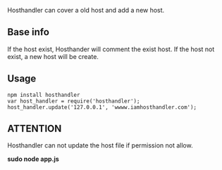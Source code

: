 Hosthandler can cover a old host and add a new host.

## Base info

If the host exist, Hosthander will comment the exist host. If the host not exist, a new host will be create.

## Usage
    npm install hosthandler
    var host_handler = require('hosthandler');
    host_handler.update('127.0.0.1', 'wwww.iamhosthandler.com');

## ATTENTION

Hosthandler can not update the host file if permission not allow.

**sudo node app.js**

